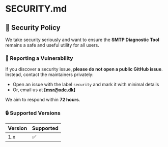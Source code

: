 # SECURITY.md

## 🔐 Security Policy

We take security seriously and want to ensure the **SMTP Diagnostic Tool** remains a safe and useful utility for all users.

### 📢 Reporting a Vulnerability

If you discover a security issue, **please do not open a public GitHub issue**.
Instead, contact the maintainers privately:

- Open an issue with the label `security` and mark it with minimal details
- Or, email us at **[msr@xdc.dk]**

We aim to respond within **72 hours**.

### 🔒 Supported Versions

| Version | Supported |
|---------|-----------|
| 1.x     | ✅         |

